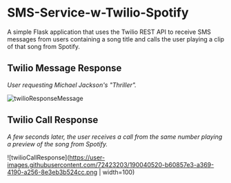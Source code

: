 # SMS-Service-w-Twilio-Spotify
A simple Flask application that uses the Twilio REST API to receive SMS messages from users containing a song title and calls the user playing a clip of that song from Spotify.

## Twilio Message Response
<i>User requesting Michael Jackson's "Thriller".</i>

![twilioResponseMessage](https://user-images.githubusercontent.com/72423203/190040265-d4159f6b-771c-424b-9f4c-c27d2653d9d2.png)

## Twilio Call Response
<i>A few seconds later, the user receives a call from the same number playing a preview of the song from Spotify.</i>

![twilioCallResponse](https://user-images.githubusercontent.com/72423203/190040520-b60857e3-a369-4190-a256-8e3eb3b524cc.png | width=100)
